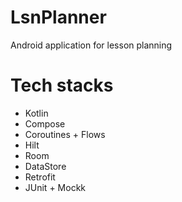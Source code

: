 # LsnPlanner
Android application for lesson planning

# Tech stacks
- Kotlin
- Compose
- Coroutines + Flows
- Hilt
- Room
- DataStore
- Retrofit
- JUnit + Mockk